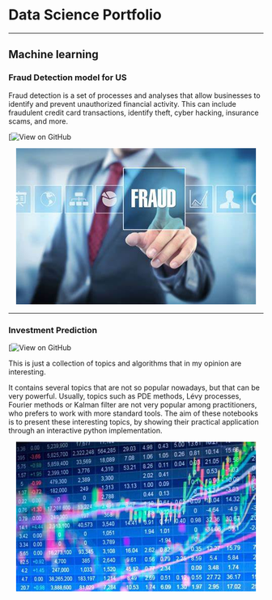 # Data Science Portfolio
---
## Machine learning

### Fraud Detection model for US 

Fraud detection is a set of processes and analyses that allow businesses to identify and prevent unauthorized financial activity. This can include fraudulent credit card transactions, identify theft, cyber hacking, insurance scams, and more.

[![View on GitHub](https://github.com/ravikantydv/FreelancingProjects/blob/39bef55407121f0ff7c4454672a3e256882c72e1/Fraud_model_for_US_.ipynb)

<center><img src="https://github.com/ravikantydv/minimal/blob/14862820c8a845c6e94fe0bb32a85caa93205b5c/assets/img/OIP%20(1).jpeg"/></center>

---
### Investment Prediction

[![View on GitHub](https://github.com/ravikantydv/Projects-during-Internships/blob/7d6e5033f83505bc21926967b94b98eb064ce3e0/Investment%20prediction%20.ipynb)

This is just a collection of topics and algorithms that in my opinion are interesting.

It contains several topics that are not so popular nowadays, but that can be very powerful. Usually, topics such as PDE methods, Lévy processes, Fourier methods or Kalman filter are not very popular among practitioners, who prefers to work with more standard tools.
The aim of these notebooks is to present these interesting topics, by showing their practical application through an interactive python implementation.

<center><img src="https://github.com/ravikantydv/minimal/blob/b46f9bee610317c6017204c9c6ffeeef4b20a5aa/assets/img/OIP%20(2).jpeg"/></center>





